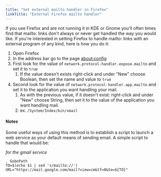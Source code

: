 ```yaml
---
title: "Set external mailto handler in Firefox"
linkTitle: "External Firefox mailto handler"
---
```


If you use Firefox and are not running it in KDE or Gnome you'll often times
find that mailto: links don't always or never get handled the way you would
like. If you're interested in setting Firefox to handle mailto: links with an
external program of any kind, here is how you do it:

1.  Open Firefox
2.  In the address bar go to the page <about:config>
3.  First look for the value of `network.protocol-handler.expose.mailto` and set
    it to `true`
    1.  If the value doesn't exists right-click and under "New" choose Boolean,
        then set the name and value to `true`
4.  Second look for the value of `network.protocol-handler.app.mailto` and set
    it to the application you want handling your mail.
    1.  As with the previous value, if it doesn't exist: right-click and under
        "New" choose String, then set it to the value of the application you
        want handling mail.
    2.  ex. `/System/Index/bin/xmail`

#### Notes

Some useful ways of using this method is to establish a script to launch a web
service as your default means of sending email. A simple script to handle that
would be:

_for the gmail service_

```fish
. GoboPath
TO=$(echo $1 | sed 's/mailto://')
URL="https://mail.google.com/mail?view=cm&tf=0&to=${TO}"
```
